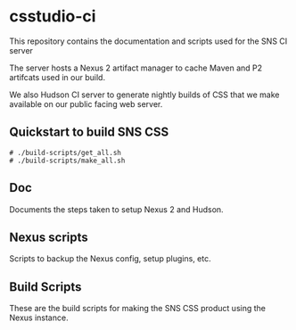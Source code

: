 # csstudio-ci

This repository contains the documentation and scripts used for the SNS CI server

The server hosts a Nexus 2 artifact manager to cache Maven and P2 artifcats used in our build. 

We also Hudson CI server to generate nightly builds of CSS that we make available on our public facing web server.

## Quickstart to build SNS CSS

```
# ./build-scripts/get_all.sh
# ./build-scripts/make_all.sh
```

## Doc

Documents the steps taken to setup Nexus 2 and Hudson.

## Nexus scripts

Scripts to backup the Nexus config, setup plugins, etc.

## Build Scripts

These are the build scripts for making the SNS CSS product using the Nexus instance.
